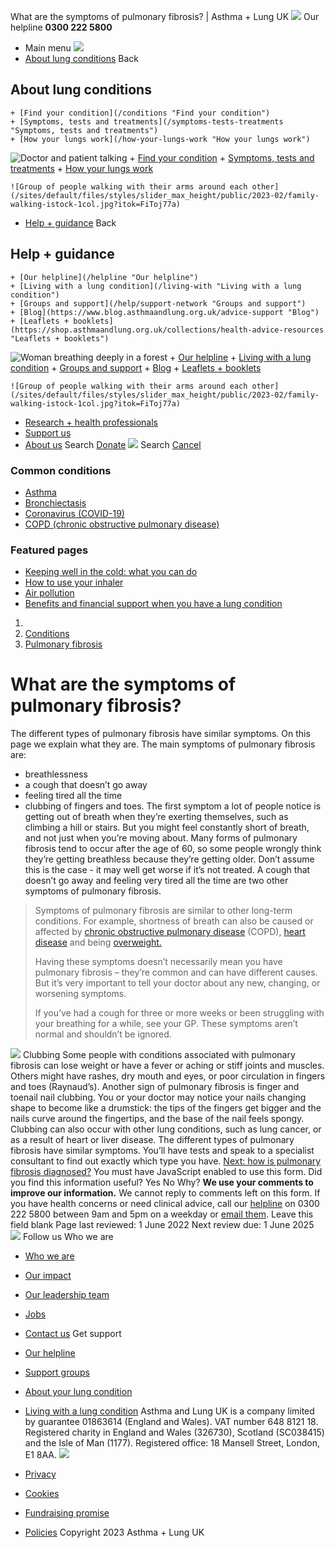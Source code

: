 
What are the symptoms of pulmonary fibrosis? | Asthma + Lung UK
 [![](/themes/custom/asthma-lung-uk/images/aluk-logo.png)](/ "Homepage")
 Our helpline **0300 222 5800**
* Main menu
![](/wingsuit/asthma-lung-uk/images/aluk-logo.png)
* [About lung conditions](#about "About lung conditions")
 Back
 
## About lung conditions
	+ [Find your condition](/conditions "Find your condition")
	+ [Symptoms, tests and treatments](/symptoms-tests-treatments "Symptoms, tests and treatments")
	+ [How your lungs work](/how-your-lungs-work "How your lungs work")
![Doctor and patient talking](/sites/default/files/styles/slider_max_height/public/2023-02/119589.jpg?itok=IfMKqhqJ)
	+ [Find your condition](/conditions)
	+ [Symptoms, tests and treatments](/symptoms-tests-treatments)
	+ [How your lungs work](/how-your-lungs-work)
	
	
	![Group of people walking with their arms around each other](/sites/default/files/styles/slider_max_height/public/2023-02/family-walking-istock-1col.jpg?itok=FiToj77a)
* [Help + guidance](#get-support "Help + guidance")
 Back
 
## Help + guidance
	+ [Our helpline](/helpline "Our helpline")
	+ [Living with a lung condition](/living-with "Living with a lung condition")
	+ [Groups and support](/help/support-network "Groups and support")
	+ [Blog](https://www.blog.asthmaandlung.org.uk/advice-support "Blog")
	+ [Leaflets + booklets](https://shop.asthmaandlung.org.uk/collections/health-advice-resources "Leaflets + booklets")
![Woman breathing deeply in a forest](/sites/default/files/styles/slider_max_height/public/2023-02/A%2BLUK%20Generic73.jpg?itok=IY-jWei3)
	+ [Our helpline](/helpline)
	+ [Living with a lung condition](/living-with)
	+ [Groups and support](/help/support-network)
	+ [Blog](https://www.blog.asthmaandlung.org.uk/advice-support)
	+ [Leaflets + booklets](https://shop.asthmaandlung.org.uk/collections/health-advice-resources "Leaflets and booklets about lung conditions")
	
	
	![Group of people walking with their arms around each other](/sites/default/files/styles/slider_max_height/public/2023-02/family-walking-istock-1col.jpg?itok=FiToj77a)
* [Research + health professionals](/research-health-professionals "Research + health professionals")
* [Support us](/support-us "Support us")
* [About us](/about-us "About us")
Search
[Donate](https://action.asthmaandlung.org.uk/page/99720/donate/1?ea_tracking_id=General_WebsiteALUK_Header_Regular "Donate") 
 [![](/themes/custom/asthma-lung-uk/images/aluk-logo.png)](/ "Homepage")
Search
[Cancel](#)
### Common conditions
* [Asthma](/conditions/asthma)
* [Bronchiectasis](/conditions/bronchiectasis)
* [Coronavirus (COVID-19)](/conditions/coronavirus)
* [COPD (chronic obstructive pulmonary disease)](/conditions/copd-chronic-obstructive-pulmonary-disease)
### Featured pages
* [Keeping well in the cold: what you can do](/living-with/cold-weather)
* [How to use your inhaler](/living-with/inhaler-videos)
* [Air pollution](/living-with/air-pollution)
* [Benefits and financial support when you have a lung condition](/living-with/benefits)
1. 
3. [Conditions](/conditions)
5. [Pulmonary fibrosis](/conditions/pulmonary-fibrosis)
# What are the symptoms of pulmonary fibrosis?
The different types of pulmonary fibrosis have similar symptoms. On this page we explain what they are.
The main symptoms of pulmonary fibrosis are:
* breathlessness
* a cough that doesn’t go away
* feeling tired all the time
* clubbing of fingers and toes.
The first symptom a lot of people notice is getting out of breath when they’re exerting themselves, such as climbing a hill or stairs. But you might feel constantly short of breath, and not just when you’re moving about.
Many forms of pulmonary fibrosis tend to occur after the age of 60, so some people wrongly think they’re getting breathless because they’re getting older. Don’t assume this is the case - it may well get worse if it’s not treated. 
A cough that doesn’t go away and feeling very tired all the time are two other symptoms of pulmonary fibrosis. 
> Symptoms of pulmonary fibrosis are similar to other long-term conditions. For example, shortness of breath can also be caused or affected by [chronic obstructive pulmonary disease](https://www.blf.org.uk/support-for-you/copd) (COPD), [heart disease](https://www.nhs.uk/conditions/coronary-heart-disease/) and being [overweight.](https://www.nhs.uk/conditions/obesity/)
> 
> 
> Having these symptoms doesn’t necessarily mean you have pulmonary fibrosis – they’re common and can have different causes. But it’s very important to tell your doctor about any new, changing, or worsening symptoms.
> 
> 
> If you’ve had a cough for three or more weeks or been struggling with your breathing for a while, see your GP. These symptoms aren’t normal and shouldn’t be ignored. 
> 
> 
> 
![](/sites/default/files/Clubbing.jpg)
Clubbing
Some people with conditions associated with pulmonary fibrosis can lose weight or have a fever or aching or stiff joints and muscles. Others might have rashes, dry mouth and eyes, or poor circulation in fingers and toes (Raynaud’s).
Another sign of pulmonary fibrosis is finger and toenail nail clubbing. You or your doctor may notice your nails changing shape to become like a drumstick: the tips of the fingers get bigger and the nails curve around the fingertips, and the base of the nail feels spongy.
Clubbing can also occur with other lung conditions, such as lung cancer, or as a result of heart or liver disease.
The different types of pulmonary fibrosis have similar symptoms. You’ll have tests and speak to a specialist consultant to find out exactly which type you have.
[Next: how is pulmonary fibrosis diagnosed?](/conditions/pulmonary-fibrosis/how-pulmonary-fibrosis-diagnosed "How is pulmonary fibrosis diagnosed?")
You must have JavaScript enabled to use this form.
Did you find this information useful?
Yes
No
Why?
**We use your comments to improve our information.** We cannot reply to comments left on this form. If you have health concerns or need clinical advice, call our [helpline](/helpline) on 0300 222 5800 between 9am and 5pm on a weekday or [email them](/helpline).
Leave this field blank
Page last reviewed: 
1 June 2022
Next review due: 
1 June 2025
 [![](/sites/default/files/2023-01/footer-logo%20%281%29.png)](/ "Homepage")
Follow us
 Who we are
 
* [Who we are](/about-us/who-we-are)
* [Our impact](/about-us/our-impact)
* [Our leadership team](/about-us/our-leadership-team)
* [Jobs](/work-us)
* [Contact us](/about-us/contact-us)
 Get support
 
* [Our helpline](/helpline)
* [Support groups](/help/support-network)
* [About your lung condition](/conditions)
* [Living with a lung condition](/living-with)
Asthma and Lung UK is a company limited by guarantee 01863614 (England and Wales). VAT number 648 8121 18.
Registered charity in England and Wales (326730), Scotland (SC038415) and the Isle of Man (1177). Registered office: 18 Mansell Street, London, E1 8AA.
[![](/sites/default/files/2023-01/reg-logo%20%281%29.png)](https://www.fundraisingregulator.org.uk)
![]()
![]()
* [Privacy](/privacy-policy)
* [Cookies](/cookies-how-we-use-them)
* [Fundraising promise](/fundraising-promise)
* [Policies](/about-us/policies)
 Copyright 2023 Asthma + Lung UK
 
